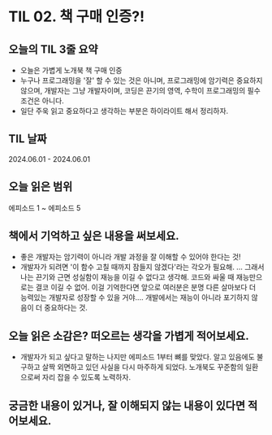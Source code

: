 # TIL 02. 책 구매 인증?!

## 오늘의 TIL 3줄 요약

- 오늘은 가볍게 노개북 책 구매 인증
- 누구나 프로그래밍을 '잘' 할 수 있는 것은 아니며, 프로그래밍에 암기력은 중요하지 않으며, 개발자는 그냥 개발자이며, 코딩은 끈기의 영역, 수학이 프로그래밍의 필수 조건은 아니다.
- 일단 주욱 읽고 중요하다고 생각하는 부분은 하이라이트 해서 정리하자.

## TIL 날짜

2024.06.01 - 2024.06.01

## 오늘 읽은 범위

에피소드 1 ~ 에피소드 5

## 책에서 기억하고 싶은 내용을 써보세요.

- 좋은 개발자는 암기력이 아니라 개발 과정을 잘 이해할 수 있어야 한다는 것!
- 개발자가 되려면 '이 함수 고칠 때까지 잠들지 않겠다'라는 각오가 필요해. ... 그래서 나는 끈기와 근면 성실함이 재능을 이길 수 없다고 생각해. 코드와 싸울 때 재능만으로는 결코 이길 수 없어. 이걸 기억한다면 앞으로 여러분은 분명 다른 살마보다 더 능력있는 개발자로 성장할 수 있을 거야.... 개발에서는 재능이 아니라 포기하지 않음이 더 중요하다는 것.

## 오늘 읽은 소감은? 떠오르는 생각을 가볍게 적어보세요.

- 개발자가 되고 싶다고 말하는 나지만 에피소드 1부터 뼈를 맞았다. 알고 있음에도 불구하고 살짝 외면하고 있던 사실을 다시 마주하게 되었다. 노개북도 꾸준함의 일환으로써 자리 잡을 수 있도록 노력하자.

## 궁금한 내용이 있거나, 잘 이해되지 않는 내용이 있다면 적어보세요.

